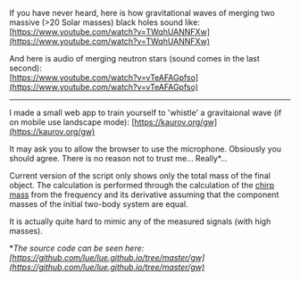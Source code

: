 If you have never heard, here is how gravitational waves of merging two massive (>20 Solar masses) black holes sound like:<br>
[https://www.youtube.com/watch?v=TWqhUANNFXw](https://www.youtube.com/watch?v=TWqhUANNFXw)

And here is audio of merging neutron stars (sound comes in the last second):<br>
[https://www.youtube.com/watch?v=vTeAFAGpfso](https://www.youtube.com/watch?v=vTeAFAGpfso)

___

I made a small web app to train yourself to 'whistle' a gravitaional wave (if on mobile use landscape mode):
[https://kaurov.org/gw](https://kaurov.org/gw)

It may ask you to allow the browser to use the microphone. Obsiously you should agree. There is no reason not to trust me... Really*...

Current version of the script only shows only the total mass of the final object. The calculation is performed through the calculation of the [chirp mass](https://en.wikipedia.org/wiki/Chirp_mass) from the frequency and its derivative assuming that the component masses of the initial two-body system are equal.

It is actually quite hard to mimic any of the measured signals (with high masses).

*_The source code can be seen here: [https://github.com/lue/lue.github.io/tree/master/gw](https://github.com/lue/lue.github.io/tree/master/gw)_
